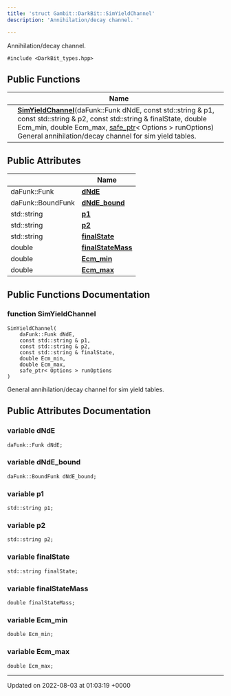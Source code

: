 ```yaml
---
title: 'struct Gambit::DarkBit::SimYieldChannel'
description: 'Annihilation/decay channel. '

---
```









Annihilation/decay channel. 


`#include <DarkBit_types.hpp>`

## Public Functions

|                | Name           |
| -------------- | -------------- |
| | **[SimYieldChannel](/documentation/code/main/classes/structgambit_1_1darkbit_1_1simyieldchannel/#function-simyieldchannel)**(daFunk::Funk dNdE, const std::string & p1, const std::string & p2, const std::string & finalState, double Ecm_min, double Ecm_max, [safe_ptr](/documentation/code/main/classes/classgambit_1_1safe__ptr/)< Options > runOptions)<br>General annihilation/decay channel for sim yield tables.  |

## Public Attributes

|                | Name           |
| -------------- | -------------- |
| daFunk::Funk | **[dNdE](/documentation/code/main/classes/structgambit_1_1darkbit_1_1simyieldchannel/#variable-dnde)**  |
| daFunk::BoundFunk | **[dNdE_bound](/documentation/code/main/classes/structgambit_1_1darkbit_1_1simyieldchannel/#variable-dnde-bound)**  |
| std::string | **[p1](/documentation/code/main/classes/structgambit_1_1darkbit_1_1simyieldchannel/#variable-p1)**  |
| std::string | **[p2](/documentation/code/main/classes/structgambit_1_1darkbit_1_1simyieldchannel/#variable-p2)**  |
| std::string | **[finalState](/documentation/code/main/classes/structgambit_1_1darkbit_1_1simyieldchannel/#variable-finalstate)**  |
| double | **[finalStateMass](/documentation/code/main/classes/structgambit_1_1darkbit_1_1simyieldchannel/#variable-finalstatemass)**  |
| double | **[Ecm_min](/documentation/code/main/classes/structgambit_1_1darkbit_1_1simyieldchannel/#variable-ecm-min)**  |
| double | **[Ecm_max](/documentation/code/main/classes/structgambit_1_1darkbit_1_1simyieldchannel/#variable-ecm-max)**  |

## Public Functions Documentation

### function SimYieldChannel

```
SimYieldChannel(
    daFunk::Funk dNdE,
    const std::string & p1,
    const std::string & p2,
    const std::string & finalState,
    double Ecm_min,
    double Ecm_max,
    safe_ptr< Options > runOptions
)
```

General annihilation/decay channel for sim yield tables. 

## Public Attributes Documentation

### variable dNdE

```
daFunk::Funk dNdE;
```


### variable dNdE_bound

```
daFunk::BoundFunk dNdE_bound;
```


### variable p1

```
std::string p1;
```


### variable p2

```
std::string p2;
```


### variable finalState

```
std::string finalState;
```


### variable finalStateMass

```
double finalStateMass;
```


### variable Ecm_min

```
double Ecm_min;
```


### variable Ecm_max

```
double Ecm_max;
```


-------------------------------

Updated on 2022-08-03 at 01:03:19 +0000